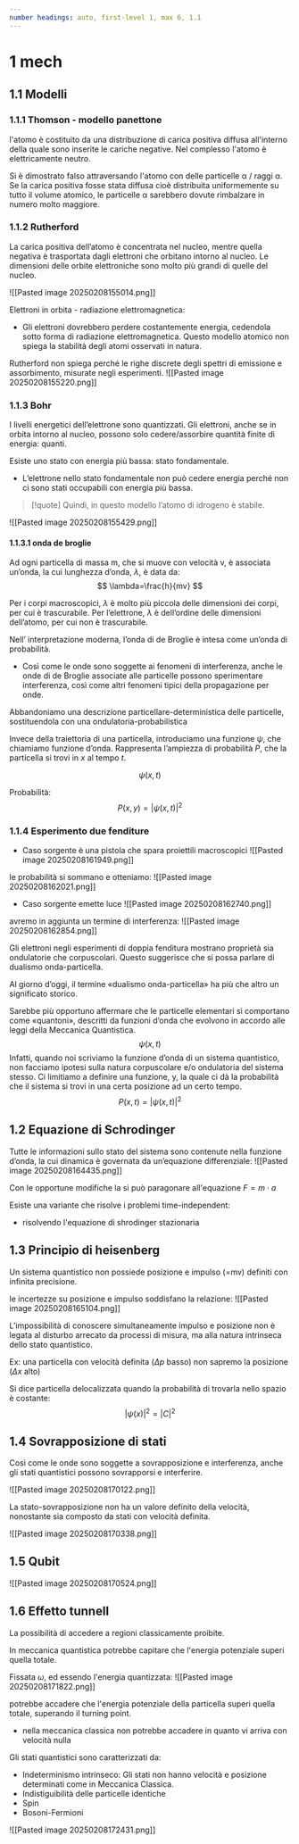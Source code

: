 ```yaml
---
number headings: auto, first-level 1, max 6, 1.1
---
```

# 1 mech
## 1.1 Modelli

### 1.1.1 Thomson - modello panettone
l'atomo è costituito da una distribuzione di carica positiva diffusa all'interno della quale sono inserite le cariche negative. Nel complesso l'atomo è elettricamente neutro.

Si è dimostrato falso attraversando l'atomo con delle particelle α / raggi α.
Se la carica positiva fosse stata diffusa cioè distribuita uniformemente su tutto il volume atomico, le particelle α sarebbero dovute rimbalzare in numero molto maggiore.
### 1.1.2 Rutherford
La carica positiva dell’atomo è concentrata nel nucleo, mentre quella negativa è trasportata dagli elettroni che orbitano intorno al nucleo. Le dimensioni delle orbite elettroniche sono molto più grandi di quelle del nucleo.

![[Pasted image 20250208155014.png]]

Elettroni in orbita - radiazione elettromagnetica:
- Gli elettroni dovrebbero perdere costantemente energia, cedendola sotto forma di radiazione elettromagnetica. Questo modello atomico non spiega la stabilità degli atomi osservati in natura.

Rutherford non spiega perché le righe discrete degli spettri di emissione e assorbimento, misurate negli esperimenti.
![[Pasted image 20250208155220.png]]

### 1.1.3 Bohr
I livelli energetici dell’elettrone sono quantizzati.
Gli elettroni, anche se in orbita intorno al nucleo, possono solo cedere/assorbire quantità finite di energia: quanti.

Esiste uno stato con energia più bassa: stato fondamentale.
- L’elettrone nello stato fondamentale non può cedere energia perché non ci sono stati occupabili con energia più bassa.

>[!quote] Quindi, in questo modello l’atomo di idrogeno è stabile.

![[Pasted image 20250208155429.png]]


#### 1.1.3.1 onda de broglie
Ad ogni particella di massa m, che si muove con velocità v, è associata un’onda, la cui lunghezza d’onda, $\lambda$, è data da:
$$
\lambda=\frac{h}{mv}
$$

Per i corpi macroscopici, $\lambda$ è molto più piccola delle dimensioni dei corpi, per cui è trascurabile.
Per l’elettrone, $\lambda$ è dell’ordine delle dimensioni dell’atomo, per cui non è trascurabile.

Nell’ interpretazione moderna, l’onda di de Broglie è intesa come un’onda di probabilità.
- Così come le onde sono soggette ai fenomeni di interferenza, anche le onde di de Broglie associate alle particelle possono sperimentare interferenza, così come altri fenomeni tipici della propagazione per onde.

Abbandoniamo una descrizione particellare-deterministica delle particelle, sostituendola con una ondulatoria-probabilistica

Invece della traiettoria di una particella, introduciamo una funzione $\psi$, che chiamiamo funzione d’onda.
Rappresenta l’ampiezza di probabilità $P$, che la particella si trovi in $x$ al tempo $t$.

$$
\psi(x,t)
$$

Probabilità:
$$
P(x,y) = |\psi(x,t)|^2
$$



### 1.1.4 Esperimento due fenditure
- Caso sorgente è una pistola che spara proiettili macroscopici
![[Pasted image 20250208161949.png]]

le probabilità si sommano e otteniamo:
![[Pasted image 20250208162021.png]]

- Caso sorgente emette luce
![[Pasted image 20250208162740.png]]

avremo in aggiunta un termine di interferenza:
![[Pasted image 20250208162854.png]]

Gli elettroni negli esperimenti di doppia fenditura mostrano proprietà sia ondulatorie che corpuscolari.
Questo suggerisce che si possa parlare di dualismo onda-particella.

Al giorno d’oggi, il termine «dualismo onda-particella» ha più che altro un significato storico.

Sarebbe più opportuno affermare che le particelle elementari si comportano come «quantoni», descritti da funzioni d’onda che evolvono in accordo alle leggi della Meccanica Quantistica.
$$
\psi(x,t)
$$
Infatti, quando noi scriviamo la funzione d’onda di un sistema quantistico, non facciamo ipotesi sulla natura corpuscolare e/o ondulatoria del sistema stesso. Ci limitiamo a definire una funzione, y, la quale ci dà la probabilità che il sistema si trovi in una certa posizione ad un certo tempo.
$$
P(x,t)=|\psi(x,t)|^2
$$

## 1.2 Equazione di Schrodinger
Tutte le informazioni sullo stato del sistema sono contenute nella funzione d’onda, la cui dinamica è governata da un’equazione differenziale:
![[Pasted image 20250208164435.png]]

Con le opportune modifiche la si può paragonare all'equazione $F = m\cdot a$

Esiste una variante che risolve i problemi time-independent:
- risolvendo l'equazione di shrodinger stazionaria

## 1.3 Principio di heisenberg
Un sistema quantistico non possiede posizione e impulso (=mv) definiti con infinita precisione.

le incertezze su posizione e impulso soddisfano la relazione:
![[Pasted image 20250208165104.png]]

L’impossibilità di conoscere simultaneamente impulso e posizione non è legata al disturbo arrecato da processi di misura, ma alla natura intrinseca dello stato quantistico.

Ex: una particella con velocità definita ($\Delta p$ basso) non sapremo la posizione ($\Delta x$ alto)

Si dice particella delocalizzata quando la probabilità di trovarla nello spazio è costante:
$$
|\psi(x)|^2 = |C|^2
$$

## 1.4 Sovrapposizione di stati
Così come le onde sono soggette a sovrapposizione e interferenza, anche gli stati quantistici possono sovrapporsi e interferire.

![[Pasted image 20250208170122.png]]

La stato-sovrapposizione non ha un valore definito della velocità, nonostante sia composto da stati con velocità definita.

![[Pasted image 20250208170338.png]]

## 1.5 Qubit
![[Pasted image 20250208170524.png]]

## 1.6 Effetto tunnell
La possibilità di accedere a regioni classicamente proibite.

In meccanica quantistica potrebbe capitare che l'energia potenziale superi quella totale.

Fissata $\omega$, ed essendo l'energia quantizzata:
![[Pasted image 20250208171822.png]]

potrebbe accadere che l'energia potenziale della particella superi quella totale, superando il turning point.
- nella meccanica classica non potrebbe accadere in quanto vi arriva con velocità nulla

Gli stati quantistici sono caratterizzati da:
- Indeterminismo intrinseco: Gli stati non hanno velocità e posizione determinati come in Meccanica Classica.
- Indistiguibilità delle particelle identiche
- Spin
- Bosoni-Fermioni

![[Pasted image 20250208172431.png]]


